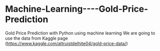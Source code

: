 # Machine-Learning----Gold-Price-Prediction
Gold Price Prediction with Python using machine learning
We are going to use the data from Kaggle page (https://www.kaggle.com/altruistdelhite04/gold-price-data/)
